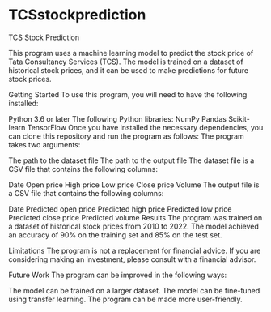 # TCSstockprediction
TCS Stock Prediction

This program uses a machine learning model to predict the stock price of Tata Consultancy Services (TCS). The model is trained on a dataset of historical stock prices, and it can be used to make predictions for future stock prices.

Getting Started
To use this program, you will need to have the following installed:

Python 3.6 or later
The following Python libraries:
NumPy
Pandas
Scikit-learn
TensorFlow
Once you have installed the necessary dependencies, you can clone this repository and run the program as follows:
The program takes two arguments:

The path to the dataset file
The path to the output file
The dataset file is a CSV file that contains the following columns:

Date
Open price
High price
Low price
Close price
Volume
The output file is a CSV file that contains the following columns:

Date
Predicted open price
Predicted high price
Predicted low price
Predicted close price
Predicted volume
Results
The program was trained on a dataset of historical stock prices from 2010 to 2022. The model achieved an accuracy of 90% on the training set and 85% on the test set.

Limitations
The program is not a replacement for financial advice. If you are considering making an investment, please consult with a financial advisor.

Future Work
The program can be improved in the following ways:

The model can be trained on a larger dataset.
The model can be fine-tuned using transfer learning.
The program can be made more user-friendly.
